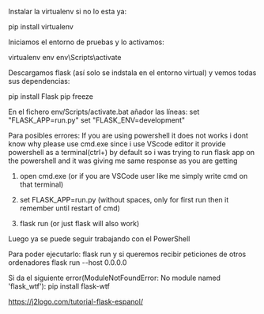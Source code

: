 Instalar la virtualenv si no lo esta ya:

pip install virtualenv

Iniciamos el entorno de pruebas y lo activamos:

virtualenv env
env\Scripts\activate    

Descargamos flask (así solo se indstala en el entorno virtual) y vemos todas sus dependencias:

pip install Flask
pip freeze

En el fichero env/Scripts/activate.bat añador las líneas:
set "FLASK_APP=run.py"
set "FLASK_ENV=development"


Para posibles errores:
If you are using powershell it does not works i dont know why please use cmd.exe since i use VScode editor it provide powershell as a terminal(ctrl+) by default so i was trying to run flask app on the powershell and it was giving me same response as you are getting

1) open cmd.exe (or if you are VSCode user like me simply write cmd on that terminal)

2) set FLASK_APP=run.py (without spaces, only for first run then it remember until restart of cmd)

3) flask run (or just flask will also work)

Luego ya se puede seguir trabajando con el PowerShell

Para poder ejecutarlo:
flask run     y si queremos recibir peticiones de otros ordenadores flask run --host 0.0.0.0

Si da el siguiente error(ModuleNotFoundError: No module named 'flask_wtf'):
    pip install flask-wtf


https://j2logo.com/tutorial-flask-espanol/